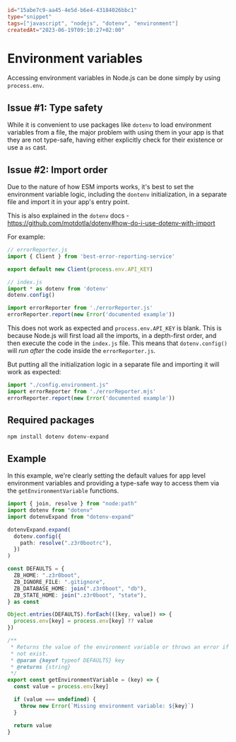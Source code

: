 ```toml
id="15abe7c9-aa45-4e5d-b6e4-43184026bbc1"
type="snippet"
tags=["javascript", "nodejs", "dotenv", "environment"]
createdAt="2023-06-19T09:10:27+02:00"
```
# Environment variables

Accessing environment variables in Node.js can be done simply by using
`process.env`.

## Issue #1: Type safety

While it is convenient to use packages like `dotenv` to load environment
variables from a file, the major problem with using them in your app is that
they are not type-safe, having either explicitly check for their existence or
use a `as` cast.

## Issue #2: Import order

Due to the nature of how ESM imports works, it's best to set the environment
variable logic, including the `dontenv` initialization, in a separate file and
import it in your app's entry point.

This is also explained in the `dotenv` docs - https://github.com/motdotla/dotenv#how-do-i-use-dotenv-with-import

For example:

```js
// errorReporter.js
import { Client } from 'best-error-reporting-service'

export default new Client(process.env.API_KEY)

// index.js
import * as dotenv from 'dotenv'
dotenv.config()

import errorReporter from './errorReporter.js'
errorReporter.report(new Error('documented example'))
```

This does not work as expected and `process.env.API_KEY` is blank. This is
because Node.js will first load all the imports, in a depth-first order, and
then execute the code in the `index.js` file. This means that `dotenv.config()`
will _run after_ the code inside the `errorReporter.js`.

But putting all the initialization logic in a separate file and importing it
will work as expected:

```js
import "./config.environment.js"
import errorReporter from './errorReporter.mjs'
errorReporter.report(new Error('documented example'))
```

## Required packages

```sh
npm install dotenv dotenv-expand
```

## Example

In this example, we're clearly setting the default values for app level
environment variables and providing a type-safe way to access them via the
`getEnvironmentVariable` functions.

```ts
import { join, resolve } from "node:path"
import dotenv from "dotenv"
import dotenvExpand from "dotenv-expand"

dotenvExpand.expand(
  dotenv.config({
    path: resolve(".z3r0bootrc"),
  })
)

const DEFAULTS = {
  ZB_HOME: ".z3r0boot",
  ZB_IGNORE_FILE: ".gitignore",
  ZB_DATABASE_HOME: join(".z3r0boot", "db"),
  ZB_STATE_HOME: join(".z3r0boot", "state"),
} as const

Object.entries(DEFAULTS).forEach(([key, value]) => {
  process.env[key] = process.env[key] ?? value
})

/**
 * Returns the value of the environment variable or throws an error if it does
 * not exist.
 * @param {keyof typeof DEFAULTS} key
 * @returns {string}
 */
export const getEnvironmentVariable = (key) => {
  const value = process.env[key]

  if (value === undefined) {
    throw new Error(`Missing environment variable: ${key}`)
  }

  return value
}
```

